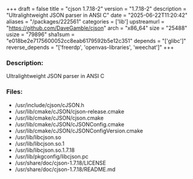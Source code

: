 +++
draft = false
title = "cjson 1.7.18-2"
version = "1.7.18-2"
description = "Ultralightweight JSON parser in ANSI C"
date = "2025-06-22T11:20:42"
aliases = "/packages/222561"
categories = ['lib']
upstreamurl = "https://github.com/DaveGamble/cjson"
arch = "x86_64"
size = "25488"
usize = "79896"
sha1sum = "e018be2e7175600052cc8eab6179592b5e12c351"
depends = "['glibc']"
reverse_depends = "['freerdp', 'openvas-libraries', 'weechat']"
+++
### Description: 
Ultralightweight JSON parser in ANSI C

### Files: 
* /usr/include/cjson/cJSON.h
* /usr/lib/cmake/cJSON/cjson-release.cmake
* /usr/lib/cmake/cJSON/cjson.cmake
* /usr/lib/cmake/cJSON/cJSONConfig.cmake
* /usr/lib/cmake/cJSON/cJSONConfigVersion.cmake
* /usr/lib/libcjson.so
* /usr/lib/libcjson.so.1
* /usr/lib/libcjson.so.1.7.18
* /usr/lib/pkgconfig/libcjson.pc
* /usr/share/doc/cjson-1.7.18/LICENSE
* /usr/share/doc/cjson-1.7.18/README.md
